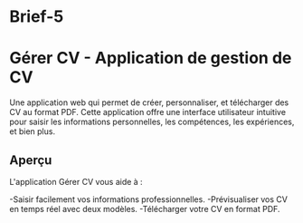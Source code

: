 # Brief-5
#  Gérer CV - Application de gestion de CV
Une application web qui permet de créer, personnaliser, et télécharger des CV au format PDF. Cette application offre une interface utilisateur intuitive pour saisir les informations personnelles, les compétences, les expériences, et bien plus.

## Aperçu
L'application Gérer CV vous aide à :

-Saisir facilement vos informations professionnelles.
-Prévisualiser vos CV en temps réel avec deux modèles.
-Télécharger votre CV en format PDF.
